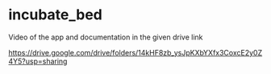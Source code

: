 # incubate_bed
Video of the app and documentation in the given drive link

https://drive.google.com/drive/folders/14kHF8zb_ysJpKXbYXfx3CoxcE2y0Z4Y5?usp=sharing
